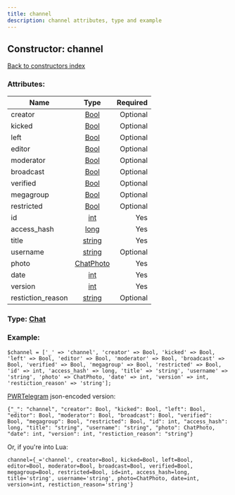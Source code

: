 ```yaml
---
title: channel
description: channel attributes, type and example
---
```

## Constructor: channel  
[Back to constructors index](index.md)



### Attributes:

| Name     |    Type       | Required |
|----------|:-------------:|---------:|
|creator|[Bool](../types/Bool.md) | Optional|
|kicked|[Bool](../types/Bool.md) | Optional|
|left|[Bool](../types/Bool.md) | Optional|
|editor|[Bool](../types/Bool.md) | Optional|
|moderator|[Bool](../types/Bool.md) | Optional|
|broadcast|[Bool](../types/Bool.md) | Optional|
|verified|[Bool](../types/Bool.md) | Optional|
|megagroup|[Bool](../types/Bool.md) | Optional|
|restricted|[Bool](../types/Bool.md) | Optional|
|id|[int](../types/int.md) | Yes|
|access\_hash|[long](../types/long.md) | Yes|
|title|[string](../types/string.md) | Yes|
|username|[string](../types/string.md) | Optional|
|photo|[ChatPhoto](../types/ChatPhoto.md) | Yes|
|date|[int](../types/int.md) | Yes|
|version|[int](../types/int.md) | Yes|
|restiction\_reason|[string](../types/string.md) | Optional|



### Type: [Chat](../types/Chat.md)


### Example:

```
$channel = ['_' => 'channel', 'creator' => Bool, 'kicked' => Bool, 'left' => Bool, 'editor' => Bool, 'moderator' => Bool, 'broadcast' => Bool, 'verified' => Bool, 'megagroup' => Bool, 'restricted' => Bool, 'id' => int, 'access_hash' => long, 'title' => 'string', 'username' => 'string', 'photo' => ChatPhoto, 'date' => int, 'version' => int, 'restiction_reason' => 'string'];
```  

[PWRTelegram](https://pwrtelegram.xyz) json-encoded version:

```
{"_": "channel", "creator": Bool, "kicked": Bool, "left": Bool, "editor": Bool, "moderator": Bool, "broadcast": Bool, "verified": Bool, "megagroup": Bool, "restricted": Bool, "id": int, "access_hash": long, "title": "string", "username": "string", "photo": ChatPhoto, "date": int, "version": int, "restiction_reason": "string"}
```


Or, if you're into Lua:  


```
channel={_='channel', creator=Bool, kicked=Bool, left=Bool, editor=Bool, moderator=Bool, broadcast=Bool, verified=Bool, megagroup=Bool, restricted=Bool, id=int, access_hash=long, title='string', username='string', photo=ChatPhoto, date=int, version=int, restiction_reason='string'}

```


